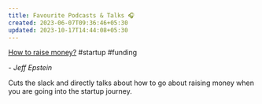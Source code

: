 ```yaml
---
title: Favourite Podcasts & Talks 🎧
created: 2023-06-07T09:36:46+05:30
updated: 2023-10-17T14:44:08+05:30
---
```


[How to raise money?](https://www.youtube.com/watch?v=EoquIYtjM7w) #startup #funding

*- Jeff Epstein*

Cuts the slack and directly talks about how to go about raising money when you are going into the startup journey. 


